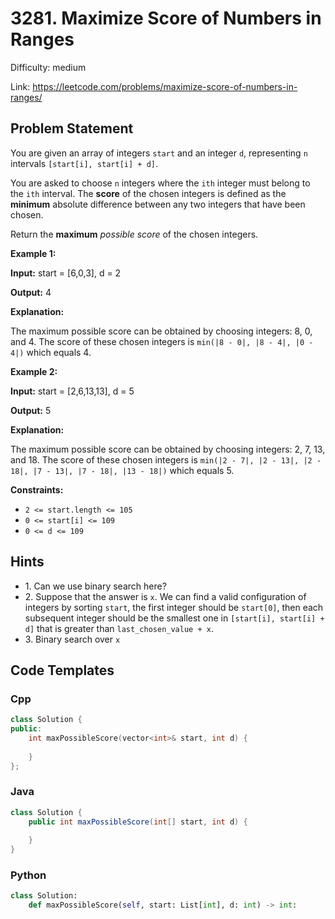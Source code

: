 # 3281. Maximize Score of Numbers in Ranges

Difficulty: medium

Link: https://leetcode.com/problems/maximize-score-of-numbers-in-ranges/

## Problem Statement

You are given an array of integers `start` and an integer `d`, representing `n` intervals `[start[i], start[i] + d]`.

You are asked to choose `n` integers where the `ith` integer must belong to the `ith` interval. The **score** of the chosen integers is defined as the **minimum** absolute difference between any two integers that have been chosen.

Return the **maximum** *possible score* of the chosen integers.

**Example 1:**

**Input:** start \= \[6,0,3], d \= 2

**Output:** 4

**Explanation:**

The maximum possible score can be obtained by choosing integers: 8, 0, and 4\. The score of these chosen integers is `min(|8 - 0|, |8 - 4|, |0 - 4|)` which equals 4\.

**Example 2:**

**Input:** start \= \[2,6,13,13], d \= 5

**Output:** 5

**Explanation:**

The maximum possible score can be obtained by choosing integers: 2, 7, 13, and 18\. The score of these chosen integers is `min(|2 - 7|, |2 - 13|, |2 - 18|, |7 - 13|, |7 - 18|, |13 - 18|)` which equals 5\.

**Constraints:**

* `2 <= start.length <= 105`
* `0 <= start[i] <= 109`
* `0 <= d <= 109`

## Hints

- 1\. Can we use binary search here?
- 2\. Suppose that the answer is `x`. We can find a valid configuration of integers by sorting `start`, the first integer should be `start[0]`, then each subsequent integer should be the smallest one in `[start[i], start[i] + d]` that is greater than `last_chosen_value + x`.
- 3\. Binary search over `x`

## Code Templates

### Cpp
```cpp
class Solution {
public:
    int maxPossibleScore(vector<int>& start, int d) {
        
    }
};
```

### Java
```java
class Solution {
    public int maxPossibleScore(int[] start, int d) {
        
    }
}
```

### Python
```python
class Solution:
    def maxPossibleScore(self, start: List[int], d: int) -> int:
        
```

